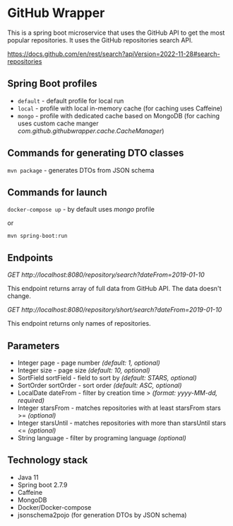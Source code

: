 # GitHub Wrapper

This is a spring boot microservice that uses the GitHub API to get the most popular repositories. 
It uses the GitHub repositories search API.

https://docs.github.com/en/rest/search?apiVersion=2022-11-28#search-repositories

## Spring Boot profiles
* `default` - default profile for local run
* `local` - profile with local in-memory cache (for caching uses Caffeine)
* `mongo` - profile with dedicated cache based on MongoDB (for caching uses custom cache manger _com.github.githubwrapper.cache.CacheManager_)

## Commands for generating DTO classes

`mvn package` - generates DTOs from JSON schema

## Commands for launch

`docker-compose up` - by default uses _mongo_ profile

or

`mvn spring-boot:run`

## Endpoints
_GET http://localhost:8080/repository/search?dateFrom=2019-01-10_

This endpoint returns array of full data from GitHub API. The data doesn't change.

_GET http://localhost:8080/repository/short/search?dateFrom=2019-01-10_

This endpoint returns only names of repositories.

## Parameters
* Integer page - page number _(default: 1, optional)_
* Integer size - page size _(default: 10, optional)_
* SortField sortField - field to sort by _(default: STARS, optional)_ 
* SortOrder sortOrder - sort order _(default: ASC, optional)_ 
* LocalDate dateFrom - filter by creation time > _(format: yyyy-MM-dd, required)_
* Integer starsFrom - matches repositories with at least starsFrom stars >= _(optional)_
* Integer starsUntil - matches repositories with more than starsUntil stars <= _(optional)_
* String language - filter by programing language _(optional)_

## Technology stack
* Java 11
* Spring boot 2.7.9
* Caffeine
* MongoDB
* Docker/Docker-compose
* jsonschema2pojo (for generation DTOs by JSON schema)